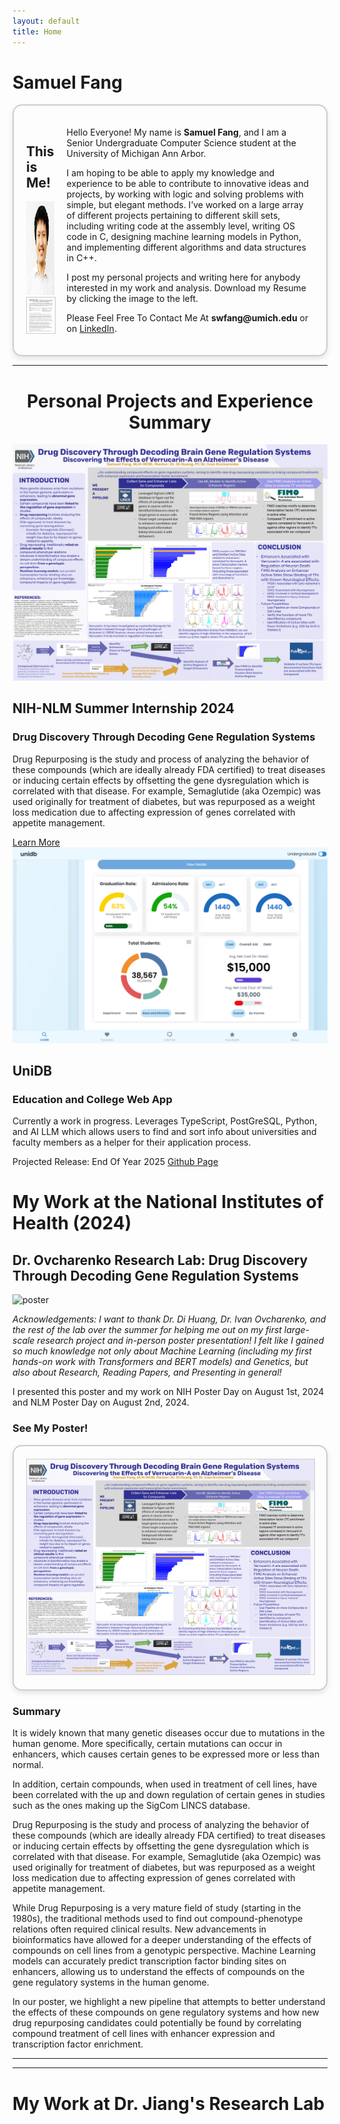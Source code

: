 ```yaml
---
layout: default
title: Home
---
```

<link rel="stylesheet" href="{{ 'styles.css' | relative_url }}">

# Samuel Fang

<div style="border-radius: 15px; border: 2px solid #ccc; padding: 20px; box-shadow: 0px 4px 8px rgba(0, 0, 0, 0.1); display: flex; align-items: center; gap: 20px;">
  <div>
    <h2> This is Me! </h2>
    <img src="headshot.jpg" alt="headshot" width="150" height="150"/>
    <a href="resume.pdf" download="samwfang_resume.pdf">
      <img src="resumeshot.png" alt="Preview of Resume" style="width:150px; height:auto; border:1px solid #ccc;" />
    </a>
  </div>
  <div style="max-width: 500px;">
    <p>Hello Everyone! My name is <b>Samuel Fang</b>, and I am a Senior Undergraduate Computer Science student at the University of Michigan Ann Arbor.</p> 
    <p> I am hoping to be able to apply my knowledge and experience to be able to contribute to innovative ideas and projects, by working with logic and solving problems with simple, but elegant methods. I’ve worked on a large array of different projects pertaining to different skill sets, including writing code at the assembly level, writing OS code in C, designing machine learning models in Python, and implementing different algorithms and data structures in C++.</p>
    <p>I post my personal projects and writing here for anybody interested in my work and analysis. Download my Resume by clicking the image to the left.</p>
    <p>Please Feel Free To Contact Me At <b>swfang@umich.edu</b> or on <a href="https://www.linkedin.com/in/samuel-fang-295845227/">LinkedIn</a>.</p>
  </div>
</div>

***

<div style="text-align:center;">
<h1>Personal Projects and Experience Summary</h1>
</div>

<div class="project-showcase">
        <div class="project-box"> <!-- New box for each project -->
            <div class="project">
                <div class="project-image">
                    <img src="posterslide.png" alt="Project 1">
                </div>
                <div class="project-summary">
                    <h2>NIH-NLM Summer Internship 2024</h2>
                    <h3>Drug Discovery Through Decoding Gene Regulation Systems</h3>
                    <p>Drug Repurposing is the study and process of analyzing the behavior of these compounds (which are ideally already FDA certified) 
to treat diseases or inducing certain effects by offsetting the gene dysregulation which is correlated with that disease. 
For example, Semaglutide (aka Ozempic) was used originally for treatment of diabetes, but was repurposed as a weight loss 
medication due to affecting expression of genes correlated with appetite management. </p>
                    <a href="project1-details.html" class="project-link">Learn More</a>
                </div>
            </div>
        </div>
        <div class="project-box"> <!-- New box for each project -->
            <div class="project">
                <div class="project-image">
                    <img src="image copy.png" alt="Project 2">
                </div>
                <div class="project-summary">
                    <h2>UniDB</h2>
                    <h3>Education and College Web App</h3>
                    <p>Currently a work in progress. Leverages TypeScript, PostGreSQL, Python, and AI LLM which allows users to find and sort info about universities and faculty members as a helper for their application process. </p>
                    <a class="project-link-wip">Projected Release: End Of Year 2025</a>
                    <a href="https://github.com/samwfang/unidb" class="project-link">Github Page</a>
                </div>
            </div>
        </div>
        <!-- Add more projects as needed -->
    </div>


# My Work at the National Institutes of Health \(2024\)
## Dr. Ovcharenko Research Lab: Drug Discovery Through Decoding Gene Regulation Systems

<img src="posterday.jpg" alt="poster" width="600"/>

<i>Acknowledgements: I want to thank Dr. Di Huang, Dr. Ivan Ovcharenko, and the rest of the lab over the summer 
for helping me out on my first large-scale research project and in-person poster presentation! I felt like I gained 
so much knowledge not only about Machine Learning (including my first hands-on work with Transformers and BERT models) 
and Genetics, but also about Research, Reading Papers, and Presenting in general! </i>

I presented this poster and my work on NIH Poster Day on August 1st, 2024 and NLM Poster Day on August 2nd, 2024.



### See My Poster!
<div style="border-radius: 15px; border: 2px solid #ccc; padding: 20px; box-shadow: 0px 4px 8px rgba(0, 0, 0, 0.1); display: flex; align-items: center; gap: 20px;">
<a href="posterslide.pdf" download="samwfang_nih_poster.pdf">
      <img src="posterslide.png" alt="Poster" style="width:600px; height:auto; border:1px solid #ccc;" />
</a>
</div>


### Summary

It is widely known that many genetic diseases occur due to mutations in the human genome. More specifically, certain 
mutations can occur in enhancers, which causes certain genes to be expressed more or less than normal. 

In addition, certain compounds, when used in treatment of cell lines, have been correlated with the up and down regulation 
of certain genes in studies such as the ones making up the SigCom LINCS database. 

Drug Repurposing is the study and process of analyzing the behavior of these compounds (which are ideally already FDA certified) 
to treat diseases or inducing certain effects by offsetting the gene dysregulation which is correlated with that disease. 
For example, Semaglutide (aka Ozempic) was used originally for treatment of diabetes, but was repurposed as a weight loss 
medication due to affecting expression of genes correlated with appetite management. 

While Drug Repurposing is a very mature field of study (starting in the 1980s), the traditional methods used to find out 
compound-phenotype relations often required clinical results. New advancements in bioinformatics have allowed for a deeper 
understanding of the effects of compounds on cell lines from a genotypic perspective. Machine Learning models can 
accurately predict transcription factor binding sites on enhancers, allowing us to understand the effects of compounds on the 
gene regulatory systems in the human genome.

In our poster, we highlight a new pipeline that attempts to better understand the effects of these compounds on gene regulatory systems and how new drug repurposing candidates could potentially be found by correlating compound treatment of cell lines with enhancer expression and transcription factor enrichment.



*** 

***

# My Work at Dr. Jiang's Research Lab
